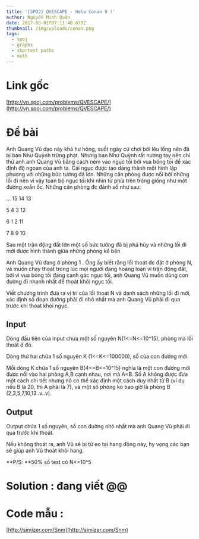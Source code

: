 ```yaml
---
title: '[SPOJ] QVESCAPE - Help Conan 9 !'
author: Nguyễn Minh Quân
date: 2017-08-01T07:11:48.879Z
thumbnail: /img/uploads/conan.png
tags:
  - spoj
  - graphs
  - shortest paths
  - math
---
```

# Link gốc 

[http://vn.spoj.com/problems/QVESCAPE/](http://vn.spoj.com/problems/QVESCAPE/)

# Đề bài

Anh Quang Vũ dạo này khá hư hỏng, suốt ngày cứ chơi bời lêu lổng nên đã bị bạn Như Quỳnh trừng phạt. Nhưng bạn Như Quỳnh rất nương tay nên chỉ thử anh anh Quang Vũ bằng cách ném vào ngục tối bởi vua bóng tối để xác định độ ngoan của anh ta. Cái ngục được tạo dáng thành một hình lập phương với những bức tường đá lớn. Những căn phòng được nối bởi những lối đi nên vì vậy toàn bộ ngục tối khi nhìn từ phía trên trông giống như một đường xoắn ốc. Những căn phòng đc đánh số như sau:

... 15 14 13

5 4 3 12

6 1 2 11

7 8 9 10

Sau một trận động đất lớn một số bức tường đã bị phá hủy và những lối đi mới được hình thành giữa những phòng kế bên

Anh Quang Vũ đang ở phòng 1 . Ông ấy biết rằng lối thoát đc đặt ở phòng N, và muốn chạy thoát trong lúc mọi người đang hoảng loạn vì trận động đất, bởi vì vua bóng tối đang canh gác ngục tối, anh Quang Vũ muốn dùng con đường đi nhanh nhất để thoát khỏi ngục tối.

Viết chương trình đưa ra vị trí của lối thoát N và danh sách những lối đi mới, xác định số đoạn đường phải đi nhỏ nhất mà anh Quang Vũ phải đi qua trước khi thóat khỏi ngục.

## Input

Dòng đầu tiên của input chứa một số nguyên N(1<=N<=10^15), phòng mà lối thoát ở đó.

Dòng thứ hai chứa 1 số nguyên K (1<=K<=100000), số của con đường mới.

Mỗi dòng K chứa 1 số nguyên B(4<=B<=10^15) nghĩa là một con đường mới được nối vào hai phòng A,B cạnh nhau, nơi mà A<B. Số A không được đưa một cách chi tiết nhưng nó có thể xác định một cách duy nhất từ B (ví dụ nếu B là 20, thì A phải là 7), và một số phòng ko bao giờ là phòng B (2,3,5,7,10,13..v..v).

## Output

Output chứa 1 số nguyên, số con đường nhỏ nhất mà anh Quang Vũ phải đi qua trước khi thoát.

Nếu không thoát ra, anh Vũ sẽ bị tử ẹo tại hang động này, hy vọng các bạn sẽ giúp anh Vũ thoát khỏi hang.

**P/S: **50% số test có N<=10^5

# Solution : đang viết @@

# Code mẫu : 

[http://simizer.com/Snm](http://simizer.com/Snm)
